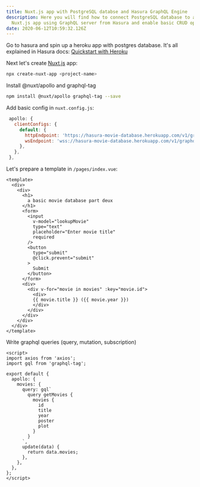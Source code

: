 ```yaml
---
title: Nuxt.js app with PostgreSQL databse and Hasura GraphQL Engine
description: Here you will find how to connect PostgreSQL database to a basic
  Nuxt.js app using GraphQL server from Hasura and enable basic CRUD operations.
date: 2020-06-12T10:59:32.126Z
---
```

Go to hasura and spin up a heroku app with postgres database. It's all explained in Hasura docs: [Quickstart with Heroku](https://hasura.io/docs/1.0/graphql/manual/getting-started/heroku-simple.html)

Next let's create [Nuxt.js](https://nuxtjs.org/guide/installation) app:

```bash
npx create-nuxt-app <project-name>
```

Install @nuxt/apollo and graphql-tag

```bash
npm install @nuxt/apollo graphql-tag --save
```

Add basic config in `nuxt.config.js`:

```javascript
 apollo: {
   clientConfigs: {
     default: {
       httpEndpoint: 'https://hasura-movie-database.herokuapp.com/v1/graphql',
       wsEndpoint: 'wss://hasura-movie-database.herokuapp.com/v1/graphql',
     },
   },
 },
```

Let's prepare a template in `/pages/index.vue`:

```vue
<template>
  <div>
    <div>
      <h1>
        a basic movie database part deux
      </h1>
      <form>
        <input
          v-model="lookupMovie"
          type="text"
          placeholder="Enter movie title"
          required
        />
        <button
          type="submit"
          @click.prevent="submit"
        >
          Submit
        </button>
      </form>
      <div>
        <div v-for="movie in movies" :key="movie.id">
          <div>
          {{ movie.title }} ({{ movie.year }})
          </div>
        </div>
      </div>
    </div>
  </div>
</template>
```

Write graphql queries (query, mutation, subscription)

```vue
<script>
import axios from 'axios';
import gql from 'graphql-tag';

export default {
  apollo: {
    movies: {
      query: gql`
        query getMovies {
          movies {
            id
            title
            year
            poster
            plot
          }
        }
      `,
      update(data) {
        return data.movies;
      },
    },
  },
};
</script>
```



